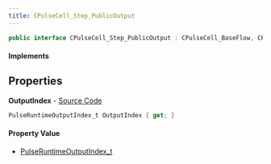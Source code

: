 ```yaml
---
title: CPulseCell_Step_PublicOutput
---
```


```csharp
public interface CPulseCell_Step_PublicOutput : CPulseCell_BaseFlow, CPulseCell_Base, ISchemaClass<CPulseCell_Base>, ISchemaClass<CPulseCell_BaseFlow>, ISchemaClass<CPulseCell_Step_PublicOutput>, ISchemaField, ISchemaClass, INativeHandle
```

#### Implements

## Properties

**OutputIndex** - [Source Code](https://github.com/swiftly-solution/swiftlys2/blob/main/managed/src/SwiftlyS2.Generated/Schemas/Interfaces/CPulseCell_Step_PublicOutput.cs#L16)

```csharp
PulseRuntimeOutputIndex_t OutputIndex { get; }
```

#### Property Value

- [PulseRuntimeOutputIndex_t](/docs/api/shared/schemadefinitions/pulseruntimeoutputindex_t)

